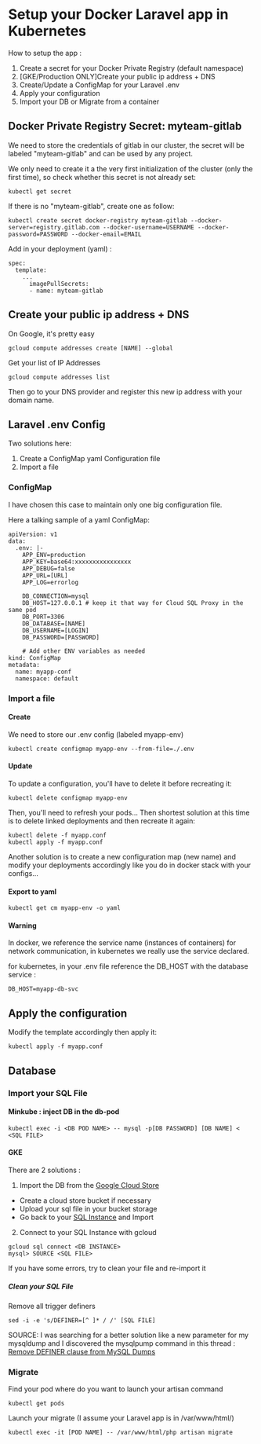 # Setup your Docker Laravel app in Kubernetes

How to setup the app :

1. Create a secret for your Docker Private Registry (default namespace)
2. [GKE/Production ONLY]Create your public ip address + DNS
3. Create/Update a ConfigMap for your Laravel .env
4. Apply your configuration
5. Import your DB or Migrate from a container

## Docker Private Registry Secret: myteam-gitlab
We need to store the credentials of gitlab in our cluster, the secret will be labeled "myteam-gitlab" and can be used by any project.

We only need to create it a the very first initialization of the cluster (only the first time), so check whether this secret is not already set:
```
kubectl get secret
```

If there is no "myteam-gitlab", create one as follow:
```
kubectl create secret docker-registry myteam-gitlab --docker-server=registry.gitlab.com --docker-username=USERNAME --docker-password=PASSWORD --docker-email=EMAIL
```

Add in your deployment (yaml) :
```
spec:
  template:
    ...
      imagePullSecrets:
      - name: myteam-gitlab
```

## Create your public ip address + DNS

On Google, it's pretty easy
```
gcloud compute addresses create [NAME] --global
```

Get your list of IP Addresses
```
gcloud compute addresses list
```

Then go to your DNS provider and register this new ip address with your domain name.

## Laravel .env Config

Two solutions here:
  1. Create a ConfigMap yaml Configuration file
  2. Import a file

### ConfigMap

I have chosen this case to maintain only one big configuration file.

Here a talking sample of a yaml ConfigMap:
```
apiVersion: v1
data:
  .env: |-
    APP_ENV=production
    APP_KEY=base64:xxxxxxxxxxxxxxxx
    APP_DEBUG=false
    APP_URL=[URL]
    APP_LOG=errorlog

    DB_CONNECTION=mysql
    DB_HOST=127.0.0.1 # keep it that way for Cloud SQL Proxy in the same pod
    DB_PORT=3306
    DB_DATABASE=[NAME]
    DB_USERNAME=[LOGIN]
    DB_PASSWORD=[PASSWORD]

    # Add other ENV variables as needed
kind: ConfigMap
metadata:
  name: myapp-conf
  namespace: default
```

### Import a file
#### Create
We need to store our .env config (labeled myapp-env)
```
kubectl create configmap myapp-env --from-file=./.env
```

#### Update
To update a configuration, you'll have to delete it before recreating it:
```
kubectl delete configmap myapp-env
```

Then, you'll need to refresh your pods... Then shortest solution at this time is to delete linked deployments and then recreate it again:
```
kubectl delete -f myapp.conf
kubectl apply -f myapp.conf
```

Another solution is to create a new configuration map (new name) and modify your deployments accordingly like you do in docker stack with your configs...

#### Export to yaml
```
kubectl get cm myapp-env -o yaml
```

#### Warning
In docker, we reference the service name (instances of containers) for network communication, in kubernetes we really use the service declared. 

for kubernetes, in your .env file reference the DB_HOST with the database service :
```
DB_HOST=myapp-db-svc
```

## Apply the configuration

Modify the template accordingly then apply it:
```
kubectl apply -f myapp.conf
```

## Database

### Import your SQL File
#### Minkube : inject DB in the db-pod
```
kubectl exec -i <DB POD NAME> -- mysql -p[DB PASSWORD] [DB NAME] < <SQL FILE>
```

#### GKE

There are 2 solutions :

 1. Import the DB from the [Google Cloud Store](https://console.cloud.google.com/storage/browser)
   - Create a cloud store bucket if necessary
   - Upload your sql file in your bucket storage
   - Go back to your [SQL Instance](https://console.cloud.google.com/sql/instances/) and Import
 2. Connect to your SQL Instance with gcloud
```
gcloud sql connect <DB INSTANCE>
mysql> SOURCE <SQL FILE>
```

If you have some errors, try to clean your file and re-import it

##### Clean your SQL File

Remove all trigger definers
```
sed -i -e 's/DEFINER=[^ ]* / /' [SQL FILE]
```

SOURCE: 
I was searching for a better solution like a new parameter for my mysqldump and I discovered the mysqlpump command in this thread : [Remove DEFINER clause from MySQL Dumps](https://stackoverflow.com/questions/9446783/remove-definer-clause-from-mysql-dumps)

### Migrate

Find your pod where do you want to launch your artisan command
```
kubectl get pods
```

Launch your migrate (I assume your Laravel app is in /var/www/html/)
```
kubectl exec -it [POD NAME] -- /var/www/html/php artisan migrate
```
